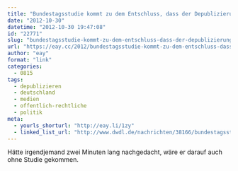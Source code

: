 ```yaml
---
title: "Bundestagsstudie kommt zu dem Entschluss, dass der Depublizierungszwang schadet"
date: "2012-10-30"
datetime: "2012-10-30 19:47:08"
id: "22771"
slug: "bundestagsstudie-kommt-zu-dem-entschluss-dass-der-depublizierungszwang-schadet"
url: "https://eay.cc/2012/bundestagsstudie-kommt-zu-dem-entschluss-dass-der-depublizierungszwang-schadet/"
author: "eay"
format: "link"
categories:
  - 0815
tags:
  - depublizieren
  - deutschland
  - medien
  - offentlich-rechtliche
  - politik
meta:
  - yourls_shorturl: "http://eay.li/1zy"
  - linked_list_url: "http://www.dwdl.de/nachrichten/38166/bundestagsstudie_depublizierungszwang_schadet/"
---
```


Hätte irgendjemand zwei Minuten lang nachgedacht, wäre er darauf auch ohne Studie gekommen.

